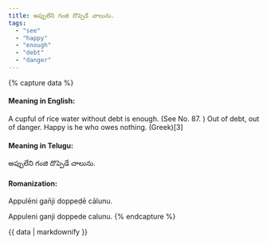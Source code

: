 ```yaml
---
title: అప్పులేని గంజి దొప్పెడే చాలును.
tags:
  - "see"
  - "happy"
  - "enough"
  - "debt"
  - "danger"
---
```


{% capture data %}
#### Meaning in English:
A cupful of rice water without debt is enough.
(See No. 87. )
Out of debt, out of danger.
Happy is he who owes nothing. (Greek)[3]

#### Meaning in Telugu:
అప్పులేని గంజి దొప్పెడే చాలును.

#### Romanization:
Appulēni gan̄ji doppeḍē cālunu.

Appuleni ganji doppede calunu.
{% endcapture %}

{{ data | markdownify }}

